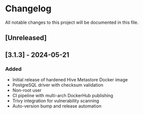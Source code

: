 # Changelog

All notable changes to this project will be documented in this file.

## [Unreleased]

## [3.1.3] - 2024-05-21
### Added
- Initial release of hardened Hive Metastore Docker image
- PostgreSQL driver with checksum validation
- Non-root user
- CI pipeline with multi-arch DockerHub publishing
- Trivy integration for vulnerability scanning
- Auto-version bump and release automation
